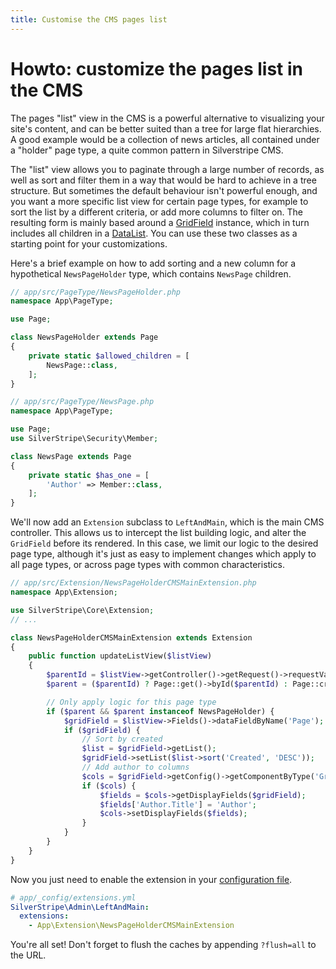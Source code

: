 ```yaml
---
title: Customise the CMS pages list
---
```

# Howto: customize the pages list in the CMS

The pages "list" view in the CMS is a powerful alternative to visualizing
your site's content, and can be better suited than a tree for large flat
hierarchies. A good example would be a collection of news articles,
all contained under a "holder" page type, a quite common pattern in Silverstripe CMS.

The "list" view allows you to paginate through a large number of records,
as well as sort and filter them in a way that would be hard to achieve in a tree structure.
But sometimes the default behaviour isn't powerful enough, and you want a more
specific list view for certain page types, for example to sort the list by
a different criteria, or add more columns to filter on. The resulting
form is mainly based around a [GridField](/reference/grid-field) instance,
which in turn includes all children in a [DataList](/topics/datamodel).
You can use these two classes as a starting point for your customizations.

Here's a brief example on how to add sorting and a new column for a
hypothetical `NewsPageHolder` type, which contains `NewsPage` children.

```php
// app/src/PageType/NewsPageHolder.php
namespace App\PageType;

use Page;

class NewsPageHolder extends Page
{
    private static $allowed_children = [
        NewsPage::class,
    ];
}
```

```php
// app/src/PageType/NewsPage.php
namespace App\PageType;

use Page;
use SilverStripe\Security\Member;

class NewsPage extends Page
{
    private static $has_one = [
        'Author' => Member::class,
    ];
}
```

We'll now add an `Extension` subclass to `LeftAndMain`, which is the main CMS controller.
This allows us to intercept the list building logic, and alter the `GridField`
before its rendered. In this case, we limit our logic to the desired page type,
although it's just as easy to implement changes which apply to all page types,
or across page types with common characteristics.

```php
// app/src/Extension/NewsPageHolderCMSMainExtension.php
namespace App\Extension;

use SilverStripe\Core\Extension;
// ...

class NewsPageHolderCMSMainExtension extends Extension
{
    public function updateListView($listView)
    {
        $parentId = $listView->getController()->getRequest()->requestVar('ParentID');
        $parent = ($parentId) ? Page::get()->byId($parentId) : Page::create();

        // Only apply logic for this page type
        if ($parent && $parent instanceof NewsPageHolder) {
            $gridField = $listView->Fields()->dataFieldByName('Page');
            if ($gridField) {
                // Sort by created
                $list = $gridField->getList();
                $gridField->setList($list->sort('Created', 'DESC'));
                // Add author to columns
                $cols = $gridField->getConfig()->getComponentByType('GridFieldDataColumns');
                if ($cols) {
                    $fields = $cols->getDisplayFields($gridField);
                    $fields['Author.Title'] = 'Author';
                    $cols->setDisplayFields($fields);
                }
            }
        }
    }
}
```

Now you just need to enable the extension in your [configuration file](../../configuration).

```yml
# app/_config/extensions.yml
SilverStripe\Admin\LeftAndMain:
  extensions:
    - App\Extension\NewsPageHolderCMSMainExtension
```

You're all set! Don't forget to flush the caches by appending `?flush=all` to the URL.
